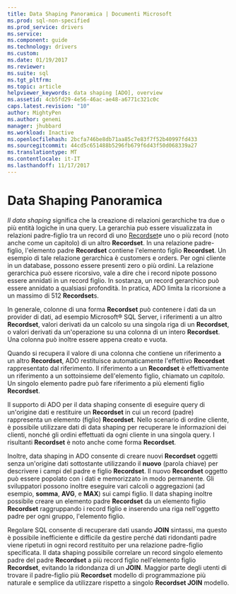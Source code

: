 ```yaml
---
title: Data Shaping Panoramica | Documenti Microsoft
ms.prod: sql-non-specified
ms.prod_service: drivers
ms.service: 
ms.component: guide
ms.technology: drivers
ms.custom: 
ms.date: 01/19/2017
ms.reviewer: 
ms.suite: sql
ms.tgt_pltfrm: 
ms.topic: article
helpviewer_keywords: data shaping [ADO], overview
ms.assetid: 4cb5fd29-4e56-46ac-ae48-a6771c321c0c
caps.latest.revision: "10"
author: MightyPen
ms.author: genemi
manager: jhubbard
ms.workload: Inactive
ms.openlocfilehash: 2bcfa746be8db71aa85c7e83f7f52b40997fd433
ms.sourcegitcommit: 44cd5c651488b5296fb679f6d43f50d068339a27
ms.translationtype: MT
ms.contentlocale: it-IT
ms.lasthandoff: 11/17/2017
---
```

# <a name="data-shaping-overview"></a>Data Shaping Panoramica
*Il data shaping* significa che la creazione di relazioni gerarchiche tra due o più entità logiche in una query. La gerarchia può essere visualizzata in relazioni padre-figlio tra un record di uno [Recordset](../../../ado/reference/ado-api/recordset-object-ado.md)e uno o più record (noto anche come un capitolo) di un altro **Recordset**. In una relazione padre-figlio, l'elemento padre **Recordset** contiene l'elemento figlio **Recordset**. Un esempio di tale relazione gerarchica è customers e orders. Per ogni cliente in un database, possono essere presenti zero o più ordini. La relazione gerarchica può essere ricorsivo, vale a dire che i record nipote possono essere annidati in un record figlio. In sostanza, un record gerarchico può essere annidato a qualsiasi profondità. In pratica, ADO limita la ricorsione a un massimo di 512 **Recordset**s.  
  
 In generale, colonne di una forma **Recordset** può contenere i dati da un provider di dati, ad esempio Microsoft® SQL Server, i riferimenti a un altro **Recordset**, valori derivati da un calcolo su una singola riga di un  **Recordset**, o valori derivati da un'operazione su una colonna di un intero **Recordset**. Una colonna può inoltre essere appena creato e vuota.  
  
 Quando si recupera il valore di una colonna che contiene un riferimento a un altro **Recordset**, ADO restituisce automaticamente l'effettivo **Recordset** rappresentato dal riferimento. Il riferimento a un **Recordset** è effettivamente un riferimento a un sottoinsieme dell'elemento figlio, chiamato un *capitolo*. Un singolo elemento padre può fare riferimento a più elementi figlio **Recordset**.  
  
 Il supporto di ADO per il data shaping consente di eseguire query di un'origine dati e restituire un **Recordset** in cui un record (padre) rappresenta un elemento (figlio) **Recordset**. Nello scenario di ordine cliente, è possibile utilizzare dati di data shaping per recuperare le informazioni dei clienti, nonché gli ordini effettuati da ogni cliente in una singola query. I risultanti **Recordset** è noto anche come forma **Recordset**.  
  
 Inoltre, data shaping in ADO consente di creare nuovi **Recordset** oggetti senza un'origine dati sottostante utilizzando il **nuovo** (parola chiave) per descrivere i campi del padre e figlio  **Recordset**. Il nuovo **Recordset** oggetto può essere popolato con i dati e memorizzato in modo permanente. Gli sviluppatori possono inoltre eseguire vari calcoli o aggregazioni (ad esempio, **somma**, **AVG**, e **MAX**) sui campi figlio. Il data shaping inoltre possibile creare un elemento padre **Recordset** da un elemento figlio **Recordset** raggruppando i record figlio e inserendo una riga nell'oggetto padre per ogni gruppo, l'elemento figlio.  
  
 Regolare SQL consente di recuperare dati usando **JOIN** sintassi, ma questo è possibile inefficiente e difficile da gestire perché dati ridondanti padre viene ripetuti in ogni record restituito per una relazione padre-figlio specificata. Il data shaping possibile correlare un record singolo elemento padre del padre **Recordset** a più record figlio nell'elemento figlio **Recordset**, evitando la ridondanza di un **JOIN**. Maggior parte degli utenti di trovare il padre-figlio più **Recordset** modello di programmazione più naturale e semplice da utilizzare rispetto a singolo **Recordset JOIN** modello.
